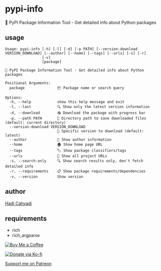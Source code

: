# pypi-info

🐍 PyPI Package Information Tool - Get detailed info about Python packages

## usage
```bash:
Usage: pypi-info [-h] [-l] [-d] [-p PATH] [--version-download VERSION_DOWNLOAD] [--author] [--home] [--tags] [--urls] [-s] [-r]
                 [-v]
                 [package]

🐍 PyPI Package Information Tool - Get detailed info about Python packages

Positional Arguments:
  package               📦 Package name or search query

Options:
  -h, --help            show this help message and exit
  -l, --last            🔍 Show only the latest version information
  -d, --download        📥 Download the package with progress bar
  -p, --path PATH       📁 Directory path to save downloaded files (default: current directory)
  --version-download VERSION_DOWNLOAD
                        🔢 Specific version to download (default: latest)
  --author              👤 Show author information
  --home                🏠 Show home page URL
  --tags                🏷️ Show package classifiers/tags
  --urls                🔗 Show all project URLs
  -s, --search-only     🔍 Show search results only, don't fetch detailed info
  -r, --requirements    📋 Show package requirements/dependencies
  -v, --version         Show version
```

## author
[Hadi Cahyadi](mailto:cumulus13@gmail.com)

## requirements
- rich
- rich_argparse

[![Buy Me a Coffee](https://www.buymeacoffee.com/assets/img/custom_images/orange_img.png)](https://www.buymeacoffee.com/cumulus13)

[![Donate via Ko-fi](https://ko-fi.com/img/githubbutton_sm.svg)](https://ko-fi.com/cumulus13)

[Support me on Patreon](https://www.patreon.com/cumulus13)